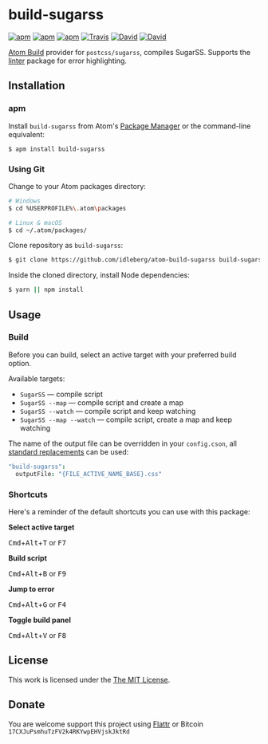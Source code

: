 # build-sugarss

[![apm](https://img.shields.io/apm/l/build-sugarss.svg?style=flat-square)](https://atom.io/packages/build-sugarss)
[![apm](https://img.shields.io/apm/v/build-sugarss.svg?style=flat-square)](https://atom.io/packages/build-sugarss)
[![apm](https://img.shields.io/apm/dm/build-sugarss.svg?style=flat-square)](https://atom.io/packages/build-sugarss)
[![Travis](https://img.shields.io/travis/idleberg/atom-build-sugarss.svg?style=flat-square)](https://travis-ci.org/idleberg/atom-build-sugarss)
[![David](https://img.shields.io/david/idleberg/atom-build-sugarss.svg?style=flat-square)](https://david-dm.org/idleberg/atom-build-sugarss)
[![David](https://img.shields.io/david/dev/idleberg/atom-build-sugarss.svg?style=flat-square)](https://david-dm.org/idleberg/atom-build-sugarss?type=dev)

[Atom Build](https://atombuild.github.io/) provider for `postcss/sugarss`, compiles SugarSS. Supports the [linter](https://atom.io/packages/linter) package for error highlighting.

## Installation

### apm

Install `build-sugarss` from Atom's [Package Manager](http://flight-manual.atom.io/using-atom/sections/atom-packages/) or the command-line equivalent:

`$ apm install build-sugarss`

### Using Git

Change to your Atom packages directory:

```bash
# Windows
$ cd %USERPROFILE%\.atom\packages

# Linux & macOS
$ cd ~/.atom/packages/
```

Clone repository as `build-sugarss`:

```bash
$ git clone https://github.com/idleberg/atom-build-sugarss build-sugarss
```

Inside the cloned directory, install Node dependencies:

```bash
$ yarn || npm install
```

## Usage

### Build

Before you can build, select an active target with your preferred build option.

Available targets:

* `SugarSS` — compile script
* `SugarSS --map` — compile script and create a map
* `SugarSS --watch` — compile script and keep watching
* `SugarSS --map --watch` — compile script, create a map and keep watching

The name of the output file can be overridden in your `config.cson`, all [standard replacements](https://github.com/noseglid/atom-build#replacements) can be used:

```cson
"build-sugarss":
  outputFile: "{FILE_ACTIVE_NAME_BASE}.css"
```

### Shortcuts

Here's a reminder of the default shortcuts you can use with this package:

**Select active target**

<kbd>Cmd</kbd>+<kbd>Alt</kbd>+<kbd>T</kbd> or <kbd>F7</kbd>

**Build script**

<kbd>Cmd</kbd>+<kbd>Alt</kbd>+<kbd>B</kbd> or <kbd>F9</kbd>

**Jump to error**

<kbd>Cmd</kbd>+<kbd>Alt</kbd>+<kbd>G</kbd> or <kbd>F4</kbd>

**Toggle build panel**

<kbd>Cmd</kbd>+<kbd>Alt</kbd>+<kbd>V</kbd> or <kbd>F8</kbd>

## License

This work is licensed under the [The MIT License](LICENSE.md).

## Donate

You are welcome support this project using [Flattr](https://flattr.com/submit/auto?user_id=idleberg&url=https://github.com/idleberg/atom-build-sugarss) or Bitcoin `17CXJuPsmhuTzFV2k4RKYwpEHVjskJktRd`
